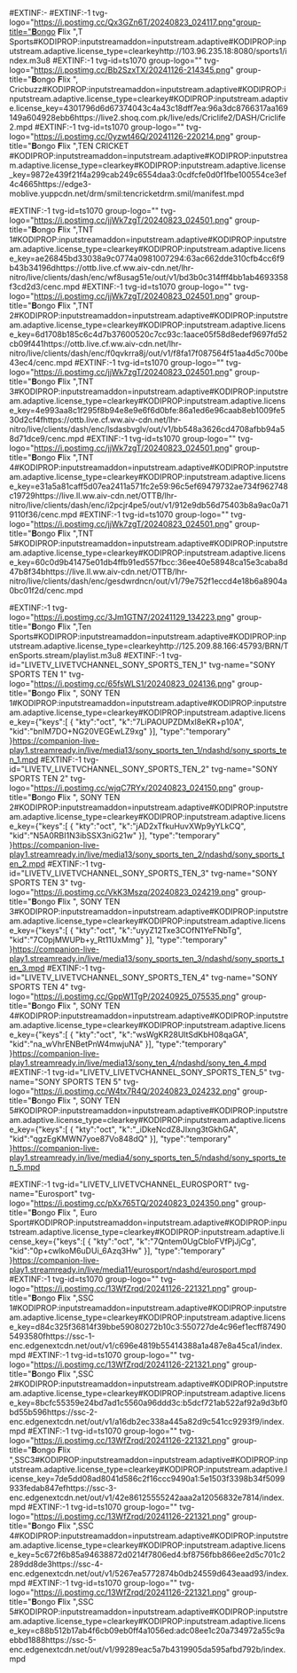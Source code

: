 #EXTINF:-
#EXTINF:-1 tvg-logo="https://i.postimg.cc/Qx3GZn6T/20240823_024117.png"group-title="𝐁ongo 𝐅lix ",T Sports#KODIPROP:inputstreamaddon=inputstream.adaptive#KODIPROP:inputstream.adaptive.license_type=clearkeyhttp://103.96.235.18:8080/sports1/index.m3u8
#EXTINF:-1 tvg-id=ts1070 group-logo="" tvg-logo="https://i.postimg.cc/Bb2SzxTX/20241126-214345.png" group-title="𝐁ongo 𝐅lix ", Cricbuzz#KODIPROP:inputstreamaddon=inputstream.adaptive#KODIPROP:inputstream.adaptive.license_type=clearkey#KODIPROP:inputstream.adaptive.license_key=4301796d6d67374043c4a43c18dff7ea:96a3dc8766317aa169149a604928ebb6https://live2.shoq.com.pk/live/eds/Criclife2/DASH/Criclife2.mpd
#EXTINF:-1 tvg-id=ts1070 group-logo="" tvg-logo="https://i.postimg.cc/0yzwt46Q/20241126-220214.png" group-title="𝐁ongo 𝐅lix ",TEN CRICKET #KODIPROP:inputstreamaddon=inputstream.adaptive#KODIPROP:inputstream.adaptive.license_type=clearkey#KODIPROP:inputstream.adaptive.license_key=9872e439f21f4a299cab249c6554daa3:0cdfcfe0d0f1fbe100554ce3ef4c4665https://edge3-moblive.yuppcdn.net/drm/smil:tencricketdrm.smil/manifest.mpd


#EXTINF:-1 tvg-id=ts1070 group-logo="" tvg-logo="https://i.postimg.cc/jjWk7zgT/20240823_024501.png" group-title="𝐁ongo 𝐅lix ",TNT 1#KODIPROP:inputstreamaddon=inputstream.adaptive#KODIPROP:inputstream.adaptive.license_type=clearkey#KODIPROP:inputstream.adaptive.license_key=ae26845bd33038a9c0774a0981007294:63ac662dde310cfb4cc6f9b43b34196dhttps://ottb.live.cf.ww.aiv-cdn.net/lhr-nitro/live/clients/dash/enc/wf8usag51e/out/v1/bd3b0c314fff4bb1ab4693358f3cd2d3/cenc.mpd
#EXTINF:-1 tvg-id=ts1070 group-logo="" tvg-logo="https://i.postimg.cc/jjWk7zgT/20240823_024501.png" group-title="𝐁ongo 𝐅lix ",TNT 2#KODIPROP:inputstreamaddon=inputstream.adaptive#KODIPROP:inputstream.adaptive.license_type=clearkey#KODIPROP:inputstream.adaptive.license_key=6d1708b185c6c4d7b37600520c7cc93c:1aace05f58d8edef9697fd52cb09f441https://ottb.live.cf.ww.aiv-cdn.net/lhr-nitro/live/clients/dash/enc/f0qvkrra8j/out/v1/f8fa17f087564f51aa4d5c700be43ec4/cenc.mpd
#EXTINF:-1 tvg-id=ts1070 group-logo="" tvg-logo="https://i.postimg.cc/jjWk7zgT/20240823_024501.png" group-title="𝐁ongo 𝐅lix ",TNT 3#KODIPROP:inputstreamaddon=inputstream.adaptive#KODIPROP:inputstream.adaptive.license_type=clearkey#KODIPROP:inputstream.adaptive.license_key=4e993aa8c1f295f8b94e8e9e6f6d0bfe:86a1ed6e96caab8eb1009fe530d2cf4fhttps://ottb.live.cf.ww.aiv-cdn.net/lhr-nitro/live/clients/dash/enc/lsdasbvglv/out/v1/bb548a3626cd4708afbb94a58d71dce9/cenc.mpd
#EXTINF:-1 tvg-id=ts1070 group-logo="" tvg-logo="https://i.postimg.cc/jjWk7zgT/20240823_024501.png" group-title="𝐁ongo 𝐅lix ",TNT 4#KODIPROP:inputstreamaddon=inputstream.adaptive#KODIPROP:inputstream.adaptive.license_type=clearkey#KODIPROP:inputstream.adaptive.license_key=e31a5a81caff5d07ea2411a571fc2e59:96c5ef69479732ae734f962748c19729https://live.ll.ww.aiv-cdn.net/OTTB/lhr-nitro/live/clients/dash/enc/i2pcjr4pe5/out/v1/912e9db56d75403b8a9ac0a719110f36/cenc.mpd
#EXTINF:-1 tvg-id=ts1070 group-logo="" tvg-logo="https://i.postimg.cc/jjWk7zgT/20240823_024501.png" group-title="𝐁ongo 𝐅lix ",TNT 5#KODIPROP:inputstreamaddon=inputstream.adaptive#KODIPROP:inputstream.adaptive.license_type=clearkey#KODIPROP:inputstream.adaptive.license_key=60c0d9b41475e01db4ffb91ed557fbcc:36ee40e58948ca15e3caba8d47b8f34bhttps://live.ll.ww.aiv-cdn.net/OTTB/lhr-nitro/live/clients/dash/enc/gesdwrdncn/out/v1/79e752f1eccd4e18b6a8904a0bc01f2d/cenc.mpd

#EXTINF:-1 tvg-logo="https://i.postimg.cc/3Jm1GTN7/20241129_134223.png" group-title="𝐁ongo 𝐅lix ",Ten Sports#KODIPROP:inputstreamaddon=inputstream.adaptive#KODIPROP:inputstream.adaptive.license_type=clearkeyhttp://125.209.88.166:45793/BRN/TenSports.stream/playlist.m3u8
#EXTINF:-1 tvg-id="LIVETV_LIVETVCHANNEL_SONY_SPORTS_TEN_1" tvg-name="SONY SPORTS TEN 1" tvg-logo="https://i.postimg.cc/65fsWLS1/20240823_024136.png" group-title="𝐁ongo 𝐅lix ", SONY TEN 1#KODIPROP:inputstreamaddon=inputstream.adaptive#KODIPROP:inputstream.adaptive.license_type=clearkey#KODIPROP:inputstream.adaptive.license_key={"keys":[ { "kty":"oct", "k":"7LiPAOUPZDMxI8eKR+p10A", "kid":"bnlM7DO+NG20VEGEwLZ9xg" }], "type":"temporary" }https://companion-live-play1.streamready.in/live/media13/sony_sports_ten_1/ndashd/sony_sports_ten_1.mpd
#EXTINF:-1 tvg-id="LIVETV_LIVETVCHANNEL_SONY_SPORTS_TEN_2" tvg-name="SONY SPORTS TEN 2" tvg-logo="https://i.postimg.cc/wjqC7RYx/20240823_024150.png" group-title="𝐁ongo 𝐅lix ", SONY TEN 2#KODIPROP:inputstreamaddon=inputstream.adaptive#KODIPROP:inputstream.adaptive.license_type=clearkey#KODIPROP:inputstream.adaptive.license_key={"keys":[ { "kty":"oct", "k":"jAD2xTfkuHuvXWp9yYLkCQ", "kid":"N5A0RBI1N3ibSSX3niG21w" }], "type":"temporary" }https://companion-live-play1.streamready.in/live/media13/sony_sports_ten_2/ndashd/sony_sports_ten_2.mpd
#EXTINF:-1 tvg-id="LIVETV_LIVETVCHANNEL_SONY_SPORTS_TEN_3" tvg-name="SONY SPORTS TEN 3" tvg-logo="https://i.postimg.cc/VkK3Mszq/20240823_024219.png" group-title="𝐁ongo 𝐅lix ", SONY TEN 3#KODIPROP:inputstreamaddon=inputstream.adaptive#KODIPROP:inputstream.adaptive.license_type=clearkey#KODIPROP:inputstream.adaptive.license_key={"keys":[ { "kty":"oct", "k":"uyyZ12Txe3COfN1YeFNbTg", "kid":"7C0pjMWUPb+y_Rt11UxMmg" }], "type":"temporary" }https://companion-live-play1.streamready.in/live/media13/sony_sports_ten_3/ndashd/sony_sports_ten_3.mpd
#EXTINF:-1 tvg-id="LIVETV_LIVETVCHANNEL_SONY_SPORTS_TEN_4" tvg-name="SONY SPORTS TEN 4" tvg-logo="https://i.postimg.cc/GppW1TgP/20240925_075535.png" group-title="𝐁ongo 𝐅lix ", SONY TEN 4#KODIPROP:inputstreamaddon=inputstream.adaptive#KODIPROP:inputstream.adaptive.license_type=clearkey#KODIPROP:inputstream.adaptive.license_key={"keys":[ { "kty":"oct", "k":"wsWgKR28UltSdKbH08qaGA", "kid":"na_wVhrENBetPnW4mwjuNA" }], "type":"temporary" }https://companion-live-play1.streamready.in/live/media13/sony_ten_4/ndashd/sony_ten_4.mpd
#EXTINF:-1 tvg-id="LIVETV_LIVETVCHANNEL_SONY_SPORTS_TEN_5" tvg-name="SONY SPORTS TEN 5" tvg-logo="https://i.postimg.cc/W4tx7R4Q/20240823_024232.png" group-title="𝐁ongo 𝐅lix ", SONY TEN 5#KODIPROP:inputstreamaddon=inputstream.adaptive#KODIPROP:inputstream.adaptive.license_type=clearkey#KODIPROP:inputstream.adaptive.license_key={"keys":[ { "kty":"oct", "k":"_iDkeNcdZ8JIxng3tGkhGA", "kid":"qgzEgKMWN7yoe87Vo848dQ" }], "type":"temporary" }https://companion-live-play1.streamready.in/live/media4/sony_sports_ten_5/ndashd/sony_sports_ten_5.mpd


#EXTINF:-1 tvg-id="LIVETV_LIVETVCHANNEL_EUROSPORT" tvg-name="Eurosport" tvg-logo="https://i.postimg.cc/pXx765TQ/20240823_024350.png" group-title="𝐁ongo 𝐅lix ", Euro Sport#KODIPROP:inputstreamaddon=inputstream.adaptive#KODIPROP:inputstream.adaptive.license_type=clearkey#KODIPROP:inputstream.adaptive.license_key={"keys":[ { "kty":"oct", "k":"7Qntem0UgCbloFVfPjJjCg", "kid":"0p+cwlkoM6uDUi_6Azq3Hw" }], "type":"temporary" }https://companion-live-play1.streamready.in/live/media11/eurosport/ndashd/eurosport.mpd
#EXTINF:-1 tvg-id=ts1070 group-logo="" tvg-logo="https://i.postimg.cc/13WfZrqd/20241126-221321.png" group-title="𝐁ongo 𝐅lix ",SSC 1#KODIPROP:inputstreamaddon=inputstream.adaptive#KODIPROP:inputstream.adaptive.license_type=clearkey#KODIPROP:inputstream.adaptive.license_key=d84c325f36814f39bbe59080272b10c3:550727de4c96ef1ecff874905493580fhttps://ssc-1-enc.edgenextcdn.net/out/v1/c696e4819b55414388a1a487e8a45ca1/index.mpd
#EXTINF:-1 tvg-id=ts1070 group-logo="" tvg-logo="https://i.postimg.cc/13WfZrqd/20241126-221321.png" group-title="𝐁ongo 𝐅lix ",SSC 2#KODIPROP:inputstreamaddon=inputstream.adaptive#KODIPROP:inputstream.adaptive.license_type=clearkey#KODIPROP:inputstream.adaptive.license_key=8bcfc55359e24bd7ad1c5560a96ddd3c:b5dcf721ab522af92a9d3bf0bd55b596https://ssc-2-enc.edgenextcdn.net/out/v1/a16db2ec338a445a82d9c541cc9293f9/index.mpd
#EXTINF:-1 tvg-id=ts1070 group-logo="" tvg-logo="https://i.postimg.cc/13WfZrqd/20241126-221321.png" group-title="𝐁ongo 𝐅lix ",SSC3#KODIPROP:inputstreamaddon=inputstream.adaptive#KODIPROP:inputstream.adaptive.license_type=clearkey#KODIPROP:inputstream.adaptive.license_key=7de5dd08ad8041d586c2f16ccc9490a1:5e1503f3398b34f5099933fedab847efhttps://ssc-3-enc.edgenextcdn.net/out/v1/42e86125555242aaa2a12056832e7814/index.mpd
#EXTINF:-1 tvg-id=ts1070 group-logo="" tvg-logo="https://i.postimg.cc/13WfZrqd/20241126-221321.png" group-title="𝐁ongo 𝐅lix ",SSC 4#KODIPROP:inputstreamaddon=inputstream.adaptive#KODIPROP:inputstream.adaptive.license_type=clearkey#KODIPROP:inputstream.adaptive.license_key=5c672f6b85a94638872d0214f7806ed4:bf8756fbb866ee2d5c701c2289dd8de3https://ssc-4-enc.edgenextcdn.net/out/v1/5267ea5772874b0db24559d643eaad93/index.mpd
#EXTINF:-1 tvg-id=ts1070 group-logo="" tvg-logo="https://i.postimg.cc/13WfZrqd/20241126-221321.png" group-title="𝐁ongo 𝐅lix ",SSC 5#KODIPROP:inputstreamaddon=inputstream.adaptive#KODIPROP:inputstream.adaptive.license_type=clearkey#KODIPROP:inputstream.adaptive.license_key=c88b512b17ab4f6cb09eb0ff4a1056ed:adc08ee1c20a734972a55c9aebbd1888https://ssc-5-enc.edgenextcdn.net/out/v1/99289eac5a7b4319905da595afbd792b/index.mpd
